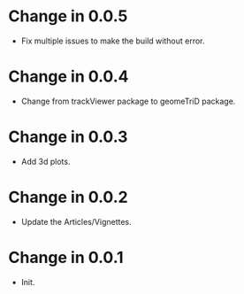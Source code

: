 # Change in 0.0.5
  - Fix multiple issues to make the build without error.
  
# Change in 0.0.4
  - Change from trackViewer package to geomeTriD package.
  
# Change in 0.0.3
  - Add 3d plots.
  
# Change in 0.0.2
  - Update the Articles/Vignettes.
  
# Change in 0.0.1
  - Init.
